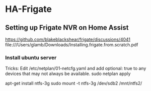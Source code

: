 # HA-Frigate

## Setting up Frigate NVR on Home Assist
https://github.com/blakeblackshear/frigate/discussions/4041
file:///Users/glamb/Downloads/Installing.frigate.from.scratch.pdf


### Install ubuntu server

Tricks:
  Edit /etc/netplan/01-netcfg.yaml and add optional: true to any devices that may not always be available.
  sudo netplan apply

  apt-get install ntfs-3g 
  sudo mount -t ntfs-3g /dev/sdb2 /mnt/ntfs2/
